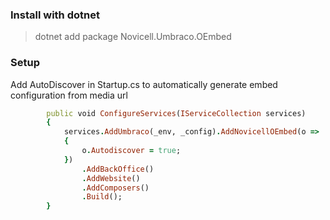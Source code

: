 ### Install with dotnet
> dotnet add package Novicell.Umbraco.OEmbed

### Setup
Add AutoDiscover in Startup.cs to automatically generate embed configuration from media url
```ruby
        public void ConfigureServices(IServiceCollection services)
        {
            services.AddUmbraco(_env, _config).AddNovicellOEmbed(o =>
            {
                o.Autodiscover = true;
            })
                .AddBackOffice()             
                .AddWebsite()
                .AddComposers()
                .Build();
        }
```